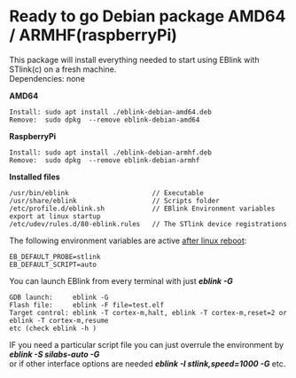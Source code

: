 # Ready to go Debian package AMD64 / ARMHF(raspberryPi)

This package will install everything needed to start using EBlink with STlink(c) on a fresh machine.  
Dependencies: none

**AMD64**
    
    Install: sudo apt install ./eblink-debian-amd64.deb
    Remove:  sudo dpkg  --remove eblink-debian-amd64
    
**RaspberryPi**

    Install: sudo apt install ./eblink-debian-armhf.deb
    Remove:  sudo dpkg  --remove eblink-debian-armhf

**Installed files**

    /usr/bin/eblink                     // Executable  
    /usr/share/eblink                   // Scripts folder  
    /etc/profile.d/eblink.sh            // EBlink Environment variables export at linux startup  
    /etc/udev/rules.d/80-eblink.rules   // The STlink device registrations  


The following environment variables are active <u>after linux reboot</u>:

    EB_DEFAULT_PROBE=stlink
    EB_DEFAULT_SCRIPT=auto

You can launch EBlink from every terminal with just **_eblink -G_**  


    GDB launch:     eblink -G
    Flash file:     eblink -F file=test.elf
    Target control: eblink -T cortex-m,halt, eblink -T cortex-m,reset=2 or eblink -T cortex-m,resume
    etc (check eblink -h )  

IF you need a particular script file you can just overrule the environment by **_eblink -S silabs-auto -G_**  
or if other interface options are needed **_eblink -I stlink,speed=1000 -G_** etc.
    
